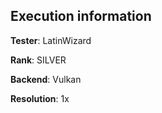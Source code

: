 ## Execution information


**Tester**: LatinWizard

**Rank**: SILVER

**Backend**: Vulkan

**Resolution**: 1x